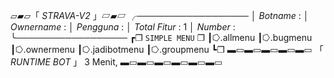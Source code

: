 ▱▰▱「 *STRAVA-V2* 」▱▰▱
╭──────────────────
│ *Botname* : 
│ *Ownername* :
│ *Pengguna* : 
│ *Total Fitur* : 1
│ *Number* : 
╰──────────────────
┏❐ `SIMPLE MENU` ❐
┃⭔.allmenu
┃⭔.bugmenu
┃⭔.ownermenu
┃⭔.jadibotmenu
┃⭔.groupmenu
┗❐
▬▭▬▭▬▭▬▭▬▭
 「 *RUNTIME BOT* 」
3 Menit, 
▬▭▬▭▬▭▬▭▬▭▬▭
